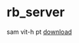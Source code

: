 # rb_server

sam vit-h pt [download](https://dl.fbaipublicfiles.com/segment_anything/sam_vit_h_4b8939.pth)

